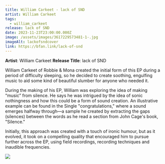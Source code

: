 ```yaml
---
title: William Carkeet - lack of SND
artist: William Carkeet
tags:
  - william_carkeet
release: lack of SND
date: 2023-11-23T23:00:00.000Z
image: /assets/images/3617229573481-1-.jpg
imageAlt: lackofsndcover
link: https://bfan.link/lack-of-snd
---
```

**Artist**: William Carkeet
**Release Title**: lack of SND

William Carkeet of Robbie & Mona created the initial form of this EP during a period of difficulty sleeping, so he decided to create soothing, engulfing music to aid some kind of beautiful slumber for anyone who needed it.

During the making of his EP, William was exploring the idea of making “music” from silence. He says he was intrigued by the idea of sonic nothingness and how this could be a form of sound creation. An illustrative example can be found in the Single "congratulations," where a sound emerges halfway through—a sample he created by extracting the gaps (silences) between the words as he read a section from John Cage's book, "Silence."

Initially, this approach was created with a touch of ironic humour, but as it evolved, it took on a compelling quality that encouraged him to pursue further across the EP, using field recordings, recording techniques and inaudible frequencies.

![](/assets/images/a000286-r1-30-31-1-1-.jpg)
